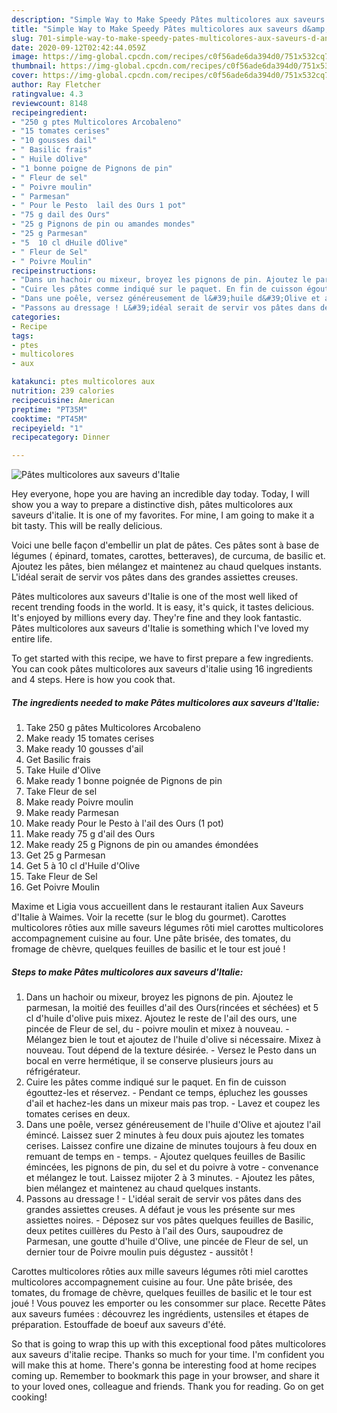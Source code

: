 ```yaml
---
description: "Simple Way to Make Speedy Pâtes multicolores aux saveurs d&amp;#39;Italie"
title: "Simple Way to Make Speedy Pâtes multicolores aux saveurs d&amp;#39;Italie"
slug: 701-simple-way-to-make-speedy-pates-multicolores-aux-saveurs-d-and-39-italie
date: 2020-09-12T02:42:44.059Z
image: https://img-global.cpcdn.com/recipes/c0f56ade6da394d0/751x532cq70/pates-multicolores-aux-saveurs-ditalie-photo-principale-de-la-recette.jpg
thumbnail: https://img-global.cpcdn.com/recipes/c0f56ade6da394d0/751x532cq70/pates-multicolores-aux-saveurs-ditalie-photo-principale-de-la-recette.jpg
cover: https://img-global.cpcdn.com/recipes/c0f56ade6da394d0/751x532cq70/pates-multicolores-aux-saveurs-ditalie-photo-principale-de-la-recette.jpg
author: Ray Fletcher
ratingvalue: 4.3
reviewcount: 8148
recipeingredient:
- "250 g ptes Multicolores Arcobaleno"
- "15 tomates cerises"
- "10 gousses dail"
- " Basilic frais"
- " Huile dOlive"
- "1 bonne poigne de Pignons de pin"
- " Fleur de sel"
- " Poivre moulin"
- " Parmesan"
- " Pour le Pesto  lail des Ours 1 pot"
- "75 g dail des Ours"
- "25 g Pignons de pin ou amandes mondes"
- "25 g Parmesan"
- "5  10 cl dHuile dOlive"
- " Fleur de Sel"
- " Poivre Moulin"
recipeinstructions:
- "Dans un hachoir ou mixeur, broyez les pignons de pin. Ajoutez le parmesan, la moitié des feuilles d&#39;ail des Ours(rincées et séchées) et 5 cl d&#39;huile d&#39;olive puis mixez. Ajoutez le reste de l&#39;ail des ours, une pincée de Fleur de sel, du poivre moulin et mixez à nouveau. Mélangez bien le tout et ajoutez de l&#39;huile d&#39;olive si nécessaire. Mixez à nouveau. Tout dépend de la texture désirée. Versez le Pesto dans un bocal en verre hermétique, il se conserve plusieurs jours au réfrigérateur."
- "Cuire les pâtes comme indiqué sur le paquet. En fin de cuisson égouttez-les et réservez. Pendant ce temps, épluchez les gousses d&#39;ail et hachez-les dans un mixeur mais pas trop. Lavez et coupez les tomates cerises en deux."
- "Dans une poêle, versez généreusement de l&#39;huile d&#39;Olive et ajoutez l&#39;ail émincé. Laissez suer 2 minutes à feu doux puis ajoutez les tomates cerises. Laissez confire une dizaine de minutes toujours à feu doux en remuant de temps en temps. Ajoutez quelques feuilles de Basilic émincées, les pignons de pin, du sel et du poivre à votre convenance et mélangez le tout. Laissez mijoter 2 à 3 minutes. Ajoutez les pâtes, bien mélangez et maintenez au chaud quelques instants."
- "Passons au dressage ! L&#39;idéal serait de servir vos pâtes dans des grandes assiettes creuses. A défaut je vous les présente sur mes assiettes noires. Déposez sur vos pâtes quelques feuilles de Basilic, deux petites cuillères du Pesto à l&#39;ail des Ours, saupoudrez de Parmesan, une goutte d&#39;huile d&#39;Olive, une pincée de Fleur de sel, un dernier tour de Poivre moulin puis dégustez aussitôt !"
categories:
- Recipe
tags:
- ptes
- multicolores
- aux

katakunci: ptes multicolores aux 
nutrition: 239 calories
recipecuisine: American
preptime: "PT35M"
cooktime: "PT45M"
recipeyield: "1"
recipecategory: Dinner

---
```



![Pâtes multicolores aux saveurs d&#39;Italie](https://img-global.cpcdn.com/recipes/c0f56ade6da394d0/751x532cq70/pates-multicolores-aux-saveurs-ditalie-photo-principale-de-la-recette.jpg)

Hey everyone, hope you are having an incredible day today. Today, I will show you a way to prepare a distinctive dish, pâtes multicolores aux saveurs d&#39;italie. It is one of my favorites. For mine, I am going to make it a bit tasty. This will be really delicious.

Voici une belle façon d&#39;embellir un plat de pâtes. Ces pâtes sont à base de légumes ( épinard, tomates, carottes, betteraves), de curcuma, de basilic et. Ajoutez les pâtes, bien mélangez et maintenez au chaud quelques instants. L&#39;idéal serait de servir vos pâtes dans des grandes assiettes creuses.

Pâtes multicolores aux saveurs d&#39;Italie is one of the most well liked of recent trending foods in the world. It is easy, it's quick, it tastes delicious. It's enjoyed by millions every day. They're fine and they look fantastic. Pâtes multicolores aux saveurs d&#39;Italie is something which I've loved my entire life.


To get started with this recipe, we have to first prepare a few ingredients. You can cook pâtes multicolores aux saveurs d&#39;italie using 16 ingredients and 4 steps. Here is how you cook that.

<!--inarticleads1-->

##### The ingredients needed to make Pâtes multicolores aux saveurs d&#39;Italie:

1. Take 250 g pâtes Multicolores Arcobaleno
1. Make ready 15 tomates cerises
1. Make ready 10 gousses d&#39;ail
1. Get  Basilic frais
1. Take  Huile d&#39;Olive
1. Make ready 1 bonne poignée de Pignons de pin
1. Take  Fleur de sel
1. Make ready  Poivre moulin
1. Make ready  Parmesan
1. Make ready  Pour le Pesto à l&#39;ail des Ours (1 pot)
1. Make ready 75 g d&#39;ail des Ours
1. Make ready 25 g Pignons de pin ou amandes émondées
1. Get 25 g Parmesan
1. Get 5 à 10 cl d&#39;Huile d&#39;Olive
1. Take  Fleur de Sel
1. Get  Poivre Moulin


Maxime et Ligia vous accueillent dans le restaurant italien Aux Saveurs d&#39;Italie à Waimes. Voir la recette (sur le blog du gourmet). Carottes multicolores rôties aux mille saveurs légumes rôti miel carottes multicolores accompagnement cuisine au four. Une pâte brisée, des tomates, du fromage de chèvre, quelques feuilles de basilic et le tour est joué ! 

<!--inarticleads2-->

##### Steps to make Pâtes multicolores aux saveurs d&#39;Italie:

1. Dans un hachoir ou mixeur, broyez les pignons de pin. Ajoutez le parmesan, la moitié des feuilles d&#39;ail des Ours(rincées et séchées) et 5 cl d&#39;huile d&#39;olive puis mixez. Ajoutez le reste de l&#39;ail des ours, une pincée de Fleur de sel, du - poivre moulin et mixez à nouveau. - Mélangez bien le tout et ajoutez de l&#39;huile d&#39;olive si nécessaire. Mixez à nouveau. Tout dépend de la texture désirée. - Versez le Pesto dans un bocal en verre hermétique, il se conserve plusieurs jours au réfrigérateur.
1. Cuire les pâtes comme indiqué sur le paquet. En fin de cuisson égouttez-les et réservez. - Pendant ce temps, épluchez les gousses d&#39;ail et hachez-les dans un mixeur mais pas trop. - Lavez et coupez les tomates cerises en deux.
1. Dans une poêle, versez généreusement de l&#39;huile d&#39;Olive et ajoutez l&#39;ail émincé. Laissez suer 2 minutes à feu doux puis ajoutez les tomates cerises. Laissez confire une dizaine de minutes toujours à feu doux en remuant de temps en - temps. - Ajoutez quelques feuilles de Basilic émincées, les pignons de pin, du sel et du poivre à votre - convenance et mélangez le tout. Laissez mijoter 2 à 3 minutes. - Ajoutez les pâtes, bien mélangez et maintenez au chaud quelques instants.
1. Passons au dressage ! - L&#39;idéal serait de servir vos pâtes dans des grandes assiettes creuses. A défaut je vous les présente sur mes assiettes noires. - Déposez sur vos pâtes quelques feuilles de Basilic, deux petites cuillères du Pesto à l&#39;ail des Ours, saupoudrez de Parmesan, une goutte d&#39;huile d&#39;Olive, une pincée de Fleur de sel, un dernier tour de Poivre moulin puis dégustez - aussitôt !


Carottes multicolores rôties aux mille saveurs légumes rôti miel carottes multicolores accompagnement cuisine au four. Une pâte brisée, des tomates, du fromage de chèvre, quelques feuilles de basilic et le tour est joué ! Vous pouvez les emporter ou les consommer sur place. Recette Pâtes aux saveurs fumées : découvrez les ingrédients, ustensiles et étapes de préparation. Estouffade de boeuf aux saveurs d&#39;été. 

So that is going to wrap this up with this exceptional food pâtes multicolores aux saveurs d&#39;italie recipe. Thanks so much for your time. I'm confident you will make this at home. There's gonna be interesting food at home recipes coming up. Remember to bookmark this page in your browser, and share it to your loved ones, colleague and friends. Thank you for reading. Go on get cooking!
